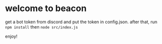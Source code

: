# welcome to beacon

get a bot token from discord and put the token in config.json. after that, run `npm install` then `node src/index.js`

enjoy!
